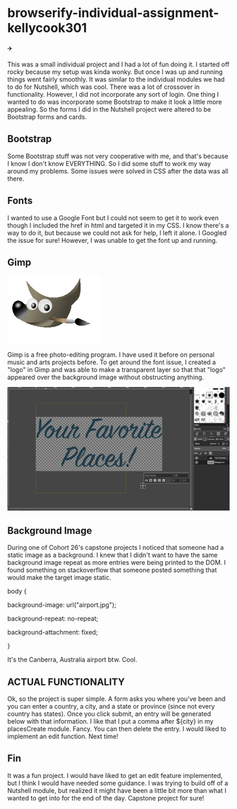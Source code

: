 # browserify-individual-assignment-kellycook301

✈️

This was a small individual project and I had a lot of fun doing it.
I started off rocky because my setup was kinda wonky. But once I was up and running things went fairly smoothly.
It was similar to the individual modules we had to do for Nutshell, which was cool. There was a lot of crossover in functionality. However, I did not incorporate any sort of login. One thing I wanted to do was incorporate some Bootstrap to make it look a little more appealing. So the forms I did in the Nutshell project were altered to be Bootstrap forms and cards.

## Bootstrap
Some Bootstrap stuff was not very cooperative with me, and that's because I know I don't know EVERYTHING. So I did some stuff 
to work my way around my problems. Some issues were solved in CSS after the data was all there.

## Fonts
I wanted to use a Google Font but I could not seem to get it to work even though I included the href in html and targeted it
in my CSS. I know there's a way to do it, but because we could not ask for help, I left it alone. I Googled the issue for sure! However, I was unable to get the font up and running.

## Gimp
![alt text](https://github.com/nss-day-cohort-27/browserify-individual-assignment-kellycook301/blob/master/gimp2.png)
>
Gimp is a free photo-editing program. I have used it before on personal music and arts projects before. To get around the 
font issue, I created a "logo" in Gimp and was able to make a transparent layer so that that "logo" appeared over the background image without obstructing anything.

![alt text](https://github.com/nss-day-cohort-27/browserify-individual-assignment-kellycook301/blob/master/gimpEdit.png)

## Background Image
During one of Cohort 26's capstone projects I noticed that someone had a static image as a background. I knew that I didn't want to have the same background image repeat as more entries were being printed to the DOM. I found something on stackoverflow that someone posted something that would make the target image static.

>
body {
>
background-image: url("airport.jpg");
>
background-repeat: no-repeat;
>
background-attachment: fixed;
>
}

It's the Canberra, Australia airport btw. Cool.

## ACTUAL FUNCTIONALITY
Ok, so the project is super simple. A form asks you where you've been and you can enter a country, a city, and a state or province (since not every country has states). Once you click submit, an entry will be generated below with that information. I like that I put a comma after ${city} in my placesCreate module. Fancy. You can then delete the entry. I would liked to implement an edit function. Next time!

## Fin
It was a fun project. I would have liked to get an edit feature implemented, but I think I would have needed some guidance. I was trying to build off of a Nutshell module, but realized it might have been a little bit more than what I wanted to get into for the end of the day. Capstone project for sure!
